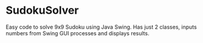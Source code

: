 # SudokuSolver
Easy code to solve 9x9 Sudoku using Java Swing. Has just 2 classes, inputs numbers from Swing GUI processes and displays results.
